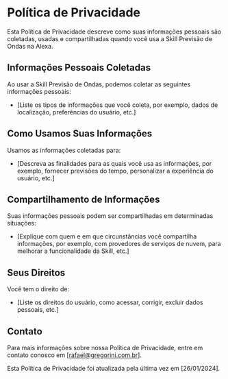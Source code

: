 # Política de Privacidade

Esta Política de Privacidade descreve como suas informações pessoais são coletadas, usadas e compartilhadas quando você usa a Skill Previsão de Ondas na Alexa.

## Informações Pessoais Coletadas

Ao usar a Skill Previsão de Ondas, podemos coletar as seguintes informações pessoais:
- [Liste os tipos de informações que você coleta, por exemplo, dados de localização, preferências do usuário, etc.]

## Como Usamos Suas Informações

Usamos as informações coletadas para:
- [Descreva as finalidades para as quais você usa as informações, por exemplo, fornecer previsões do tempo, personalizar a experiência do usuário, etc.]

## Compartilhamento de Informações

Suas informações pessoais podem ser compartilhadas em determinadas situações:
- [Explique com quem e em que circunstâncias você compartilha informações, por exemplo, com provedores de serviços de nuvem, para melhorar a funcionalidade da Skill, etc.]

## Seus Direitos

Você tem o direito de:
- [Liste os direitos do usuário, como acessar, corrigir, excluir dados pessoais, etc.]

## Contato

Para mais informações sobre nossa Política de Privacidade, entre em contato conosco em [rafael@gregorini.com.br].

Esta Política de Privacidade foi atualizada pela última vez em [26/01/2024].

